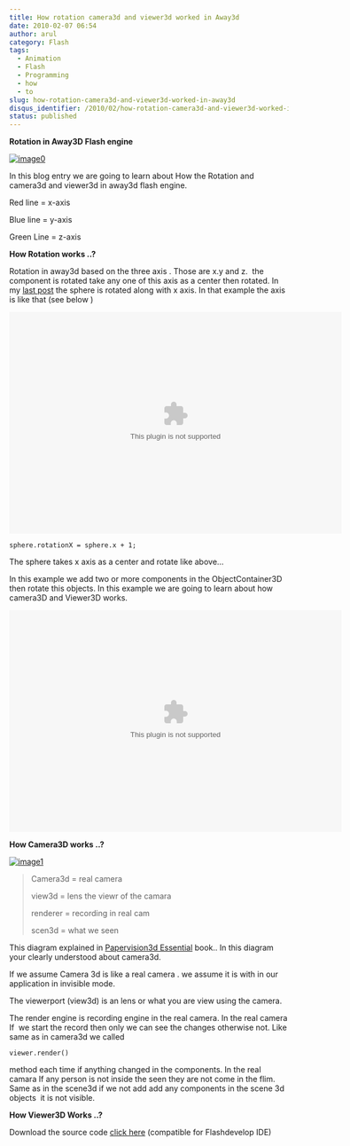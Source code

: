 ```yaml
---
title: How rotation camera3d and viewer3d worked in Away3d
date: 2010-02-07 06:54
author: arul
category: Flash
tags:
  - Animation
  - Flash
  - Programming
  - how
  - to
slug: how-rotation-camera3d-and-viewer3d-worked-in-away3d
disqus_identifier: /2010/02/how-rotation-camera3d-and-viewer3d-worked-in-away3d.html
status: published
---
```


**Rotation in Away3D Flash engine**

[![image0](http://4.bp.blogspot.com/_X5tq9y9xv2s/S26cXkz167I/AAAAAAAAALs/45u4Luu4aRE/s400/away3d+rotation+example.jpg)](http://4.bp.blogspot.com/_X5tq9y9xv2s/S26cXkz167I/AAAAAAAAALs/45u4Luu4aRE/s1600-h/away3d+rotation+example.jpg)

In this blog entry we are going to learn about How the Rotation and
camera3d and viewer3d in away3d flash engine.

Red line = x-axis

Blue line = y-axis

Green Line = z-axis

**How Rotation works ..?**

Rotation in away3d based on the three axis . Those are x.y and z.  the
component is rotated take any one of this axis as a center then rotated.
In my [last
post](http://arulraj.net/2010/02/my-first-3d-flash-animation.html) the
sphere is rotated along with x axis. In that example the axis is like
that (see below )

<embed src="http://files.arulraj.net/code/flash/away3d/singlerotate.swf" width="600" height="400">
</embed>

``` text
sphere.rotationX = sphere.x + 1;
```

The sphere takes x axis as a center and rotate like above\...

In this example we add two or more components in the ObjectContainer3D
then rotate this objects. In this example we are going to learn about
how camera3D and Viewer3D works.

<embed src="http://files.arulraj.net/code/flash/away3d/away3drotate.swf" width="600" height="400">
</embed>

**How Camera3D works ..?**

[![image1](http://1.bp.blogspot.com/_X5tq9y9xv2s/S260xnBaV8I/AAAAAAAAAL0/sdpPCbRPy28/s400/camera3d.jpg)](http://1.bp.blogspot.com/_X5tq9y9xv2s/S260xnBaV8I/AAAAAAAAAL0/sdpPCbRPy28/s1600-h/camera3d.jpg)

> Camera3d = real camera
>
> view3d = lens the viewr of the camara
>
> renderer = recording in real cam
>
> scen3d = what we seen

This diagram explained in [Papervision3d
Essential](http://books.sharedaa.com/2010/02/papervision3d-essentials.html)
book.. In this diagram your clearly understood about camera3d.

If we assume Camera 3d is like a real camera . we assume it is with in
our application in invisible mode.

The viewerport (view3d) is an lens or what you are view using the
camera.

The render engine is recording engine in the real camera. In the real
camera If  we start the record then only we can see the changes
otherwise not. Like same as in camera3d we called

``` plain
viewer.render()
```

method each time if anything changed in the components. In the real
camara If any person is not inside the seen they are not come in the
flim. Same as in the scene3d if we not add add any components in the
scene 3d objects  it is not visible.

**How Viewer3D Works ..?**

Download the source code [click
here](http://sites.google.com/site/arulraj1985/list-of-files/Away3drotate.zip?attredirects=0&d=1)
(compatible for Flashdevelop IDE)
